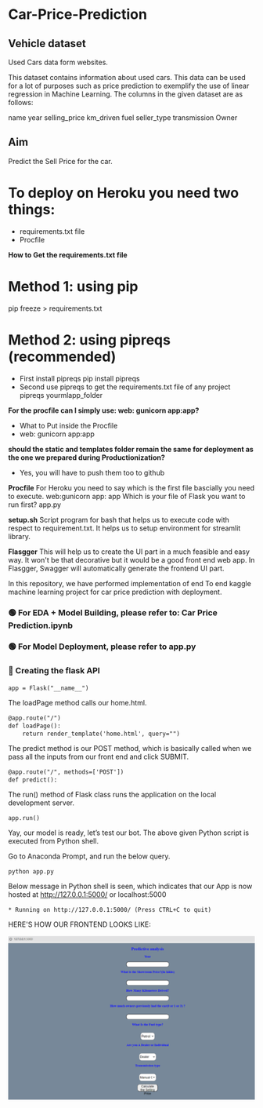 # Car-Price-Prediction

## Vehicle dataset
Used Cars data form websites. 

This dataset contains information about used cars.
This data can be used for a lot of purposes such as price prediction to exemplify the use of linear regression in Machine Learning.
The columns in the given dataset are as follows:

name
year
selling_price
km_driven
fuel
seller_type
transmission
Owner

## Aim 

Predict the Sell Price for the car. 

# To deploy on Heroku you need two things:
+ requirements.txt file
+ Procfile

**How to Get the requirements.txt file**

# Method 1: using pip
pip freeze > requirements.txt

# Method 2: using pipreqs (recommended)
+ First install pipreqs
pip install pipreqs
+ Second use pipreqs to get the requirements.txt file of any project
pipreqs yourmlapp_folder

**For the  procfile can I simply use: web: gunicorn app:app?**
+ What to Put inside the Procfile
+ web: gunicorn app:app

**should the static and templates folder remain the same for deployment as the one we prepared during Productionization?**
+ Yes,  you will have to push them too to github

**Procfile**
For Heroku you need to say which is the first file bascially you need to execute. 
web:gunicorn app: app
Which is your file of Flask you want to run first? app.py

**setup.sh**
Script program for bash that helps us to execute code with respect to requirement.txt. 
It helps us to setup environment for streamlit library. 

**Flasgger**
This will help us to create the UI part in a much feasible and easy way. It won't be that decorative but it would be a good front end web app. In Flasgger, Swagger will automatically generate the frontend UI part. 

In this repository, we have performed implementation of end To end kaggle machine learning project for car price prediction with deployment.


### 🟢 For EDA + Model Building, please refer to: Car Price Prediction.ipynb
### 🟢 For Model Deployment, please refer to app.py


### 🔵 Creating the flask API

```
app = Flask("__name__")
```

The loadPage method calls our home.html.
```
@app.route("/")
def loadPage():
	return render_template('home.html', query="")
```

The predict method is our POST method, which is basically called when we pass all the inputs from our front end and click SUBMIT.
```
@app.route("/", methods=['POST'])
def predict():
```
  
The run() method of Flask class runs the application on the local development server.
```
app.run()
```


Yay, our model is ready, let’s test our bot.
The above given Python script is executed from Python shell.

Go to Anaconda Prompt, and run the below query.
```
python app.py
```


Below message in Python shell is seen, which indicates that our App is now hosted at http://127.0.0.1:5000/ or localhost:5000
```
* Running on http://127.0.0.1:5000/ (Press CTRL+C to quit)
```


HERE'S HOW OUR FRONTEND LOOKS LIKE:

<img src="frontend.PNG" alt=" " style="width: 600px;">

